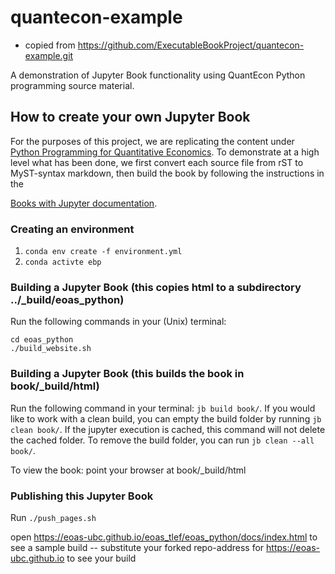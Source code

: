 # quantecon-example


- copied from https://github.com/ExecutableBookProject/quantecon-example.git

A demonstration of Jupyter Book functionality using QuantEcon Python
programming source material.

## How to create your own Jupyter Book

For the purposes of this project, we are replicating the content under [Python
Programming for Quantitative Economics](https://python-programming.quantecon.org). To demonstrate at a high
level what has been done, we first convert each source file from rST to
MyST-syntax markdown, then build the book by following the instructions in the

[Books with Jupyter documentation](https://beta.jupyterbook.org/intro.html). 


### Creating an environment 

1. `conda env create -f environment.yml`
2.  `conda activte ebp`

### Building a Jupyter Book  (this copies html to a subdirectory ../_build/eoas_python)

Run the following commands in your (Unix) terminal: 

```
cd eoas_python
./build_website.sh
```

### Building a Jupyter Book  (this builds the book in book/_build/html)

Run the following command in your terminal: `jb build book/`.
If you would like to work with a clean build, you can empty the build folder by running `jb clean book/`. If the jupyter execution is cached, this command will not delete the cached folder. To remove the build folder, you can run `jb clean --all book/`.

To view the book: point your browser at book/_build/html

### Publishing this Jupyter Book

Run `./push_pages.sh`


open https://eoas-ubc.github.io/eoas_tlef/eoas_python/docs/index.html
to see a sample build -- substitute your forked repo-address for
https://eoas-ubc.github.io  to see your build


